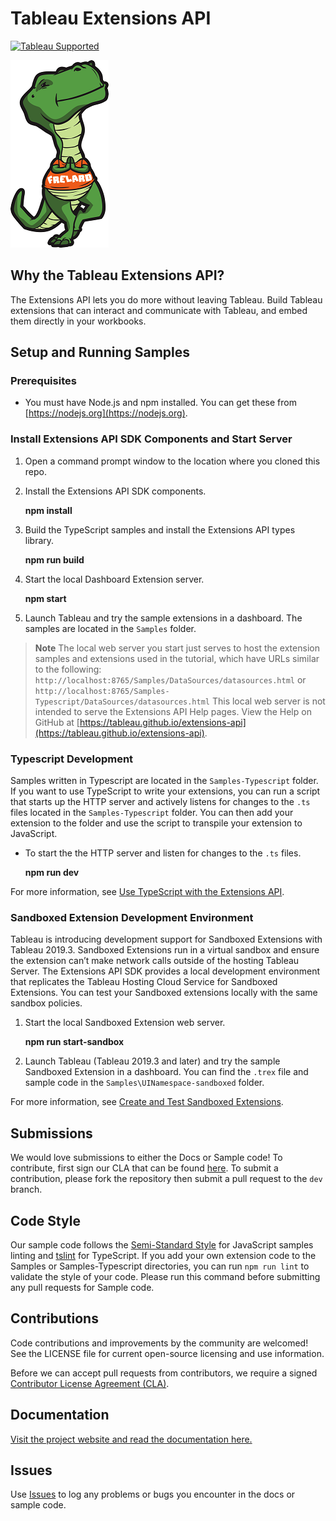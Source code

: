 # Tableau Extensions API
[![Tableau Supported](https://img.shields.io/badge/Support%20Level-Tableau%20Supported-53bd92.svg)](https://www.tableau.com/support-levels-it-and-developer-tools)

![Image of Flex the T-Rex](./assets/flex.png)

## Why the Tableau Extensions API?
The Extensions API lets you do more without leaving Tableau. Build Tableau extensions that can interact and communicate with Tableau, and embed them directly in your workbooks.

## Setup and Running Samples

### Prerequisites
* You must have Node.js and npm installed. You can get these from [https://nodejs.org](https://nodejs.org).

### Install Extensions API SDK Components and Start Server

1. Open a command prompt window to the location where you cloned this repo.

2. Install the Extensions API SDK components.

    **npm install**

3. Build the TypeScript samples and install the Extensions API types library.

   **npm run build**

4. Start the local Dashboard Extension server.

   **npm start**

5. Launch Tableau and try the sample extensions in a dashboard. The samples are located in the `Samples` folder.

 >**Note** The local web server you start just serves to host the extension samples and extensions used in the tutorial, which have URLs similar to the following: `http://localhost:8765/Samples/DataSources/datasources.html` or `http://localhost:8765/Samples-Typescript/DataSources/datasources.html`
 >   This local web server is not intended to serve the Extensions API Help pages. 
 >   View the Help on GitHub at [https://tableau.github.io/extensions-api](https://tableau.github.io/extensions-api).

### Typescript Development
Samples written in Typescript are located in the `Samples-Typescript` folder.
If you want to use TypeScript to write your extensions, you can run a script that starts up the HTTP server and actively listens for changes to the `.ts` files located in the `Samples-Typescript` folder. You can then add your extension to the folder and use the script to transpile your extension to JavaScript.

* To start the the HTTP server and listen for changes to the `.ts` files.

    **npm run dev**

For more information, see [Use TypeScript with the Extensions API](https://tableau.github.io/extensions-api/docs/trex_typescript.html).

### Sandboxed Extension Development Environment

Tableau is introducing development support for Sandboxed Extensions with Tableau 2019.3. Sandboxed Extensions run in a virtual sandbox and ensure the extension can’t make network calls outside of the hosting Tableau Server. The Extensions API SDK provides a local development environment that replicates the Tableau Hosting Cloud Service for Sandboxed Extensions. You can test your Sandboxed extensions locally with the same sandbox policies.

1. Start the local Sandboxed Extension web server.

    **npm run start-sandbox**

2. Launch Tableau (Tableau 2019.3 and later) and try the sample Sandboxed Extension in a dashboard. You can find the `.trex` file and sample code in the `Samples\UINamespace-sandboxed` folder.

For more information, see [Create and Test Sandboxed Extensions](https://tableau.github.io/extensions-api/docs/trex_sandbox_test.html).

## Submissions
We would love submissions to either the Docs or Sample code! To contribute, first sign our CLA that can be found [here](https://tableau.github.io/contributing.html).  To submit a contribution, please fork the repository then submit a pull request to the `dev` branch.

## Code Style
Our sample code follows the [Semi-Standard Style](https://github.com/Flet/semistandard) for JavaScript samples linting and [tslint](https://palantir.github.io/tslint/) for TypeScript.  If you add your own extension code to the Samples or Samples-Typescript directories, you can run `npm run lint` to validate the style of your code.  Please run this command before submitting any pull requests for Sample code.

## Contributions
Code contributions and improvements by the community are welcomed!
See the LICENSE file for current open-source licensing and use information.

Before we can accept pull requests from contributors, we require a signed [Contributor License Agreement (CLA)](https://tableau.github.io/contributing.html).

## Documentation
[Visit the project website and read the documentation here.](https://tableau.github.io/extensions-api/)

## Issues
Use [Issues](https://github.com/tableau/extensions-api/issues) to log any problems or bugs you encounter in the docs or sample code.
